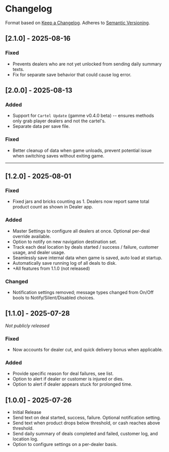 # Changelog
Format based on [Keep a Changelog](https://keepachangelog.com/en/1.0.0/). Adheres to [Semantic Versioning](https://semver.org/).
## [2.1.0] - 2025-08-16
### Fixed
- Prevents dealers who are not yet unlocked from sending daily summary texts.
- Fix for separate save behavior that could cause log error.
## [2.0.0] - 2025-08-13
### Added
- Support for `Cartel Update` (gamme v0.4.0 beta) -- ensures methods only grab player dealers and not the cartel's.
- Separate data per save file.
### Fixed
- Better cleanup of data when game unloads, prevent potential issue when switching saves without exiting game.
---
## [1.2.0] - 2025-08-01
### Fixed
- Fixed jars and bricks counting as 1. Dealers now report same total product count as shown in Dealer app.
### Added
- Master Settings to configure all dealers at once. Optional per-deal override available.
- Option to notify on new navigation destination set.
- Track each deal location by deals started / success / failure, customer usage, and dealer usage.
- Seamlessly save internal data when game is saved, auto load at startup.
- Automatically save running log of all deals to disk.
- +All features from 1.1.0 (not released)
### Changed
- Notification settings removed; message types changed from On/Off bools to Notify/Silent/Disabled choices.
## [1.1.0] - 2025-07-28
_Not publicly released_
### Fixed
- Now accounts for dealer cut, and quick delivery bonus when applicable.
### Added
- Provide specific reason for deal failures, see list.
- Option to alert if dealer or customer is injured or dies.
- Option to alert if dealer appears stuck for prolonged time.
## [1.0.0] - 2025-07-26
- Initial Release
- Send text on deal started, success, failure. Optional notification setting.
- Send text when product drops below threshold, or cash reaches above threshold.
- Send daily summary of deals completed and failed, customer log, and location log.
- Option to configure settings on a per-dealer basis.